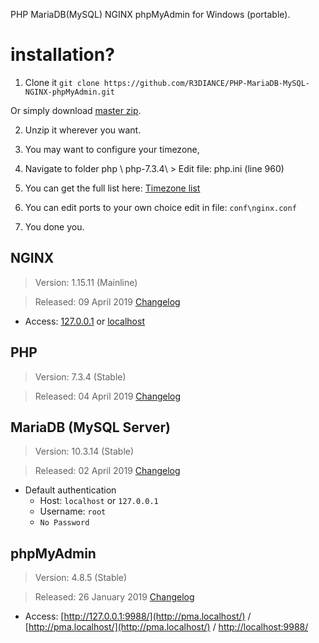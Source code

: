 PHP MariaDB(MySQL) NGINX phpMyAdmin for Windows (portable).

# installation?
1. Clone it ``git clone https://github.com/R3DIANCE/PHP-MariaDB-MySQL-NGINX-phpMyAdmin.git``

Or simply download [master zip](https://github.com/R3DIANCE/PHP-MariaDB-MySQL-NGINX-phpMyAdmin/archive/master.zip).

2. Unzip it wherever you want.

3. You may want to configure your timezone,

4. Navigate to folder php \ php-7.3.4\ > Edit file: php.ini (line 960)

5. You can get the full list here: [Timezone list](https://gist.github.com/R3DIANCE/8f91986900f6dfe293ec9f80f1aa8fde)

6. You can edit ports to your own choice edit in file: ``conf\nginx.conf``

7. You done you.


## NGINX
> Version: 1.15.11 (Mainline)

> Released: 09 April 2019 [Changelog](http://nginx.org/en/CHANGES)

* Access:  [127.0.0.1](http://127.0.0.1/) or [localhost](http://localhost/)

## PHP
> Version: 7.3.4 (Stable)

> Released: 04 April 2019 [Changelog](https://www.php.net/ChangeLog-7.php#7.3.4)

## MariaDB (MySQL Server)
> Version: 10.3.14 (Stable) 

> Released: 02 April 2019 [Changelog](https://mariadb.com/kb/en/library/mariadb-10314-changelog/) 

* Default authentication
  * Host: ``localhost`` or ``127.0.0.1``
  * Username: ``root``
  * ``No Password``

## phpMyAdmin
> Version: 4.8.5 (Stable)

> Released: 26 January 2019 [Changelog](https://www.phpmyadmin.net/news/2019/1/26/security-fix-phpmyadmin-485-released/)

* Access: [http://127.0.0.1:9988/](http://pma.localhost/) / [http://pma.localhost/](http://pma.localhost/) / [http://localhost:9988/](http://localhost:9988/) 
